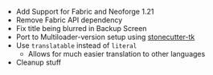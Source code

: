 - Add Support for Fabric and Neoforge 1.21
- Remove Fabric API dependency
- Fix title being blurred in Backup Screen
- Port to Multiloader-version setup using [stonecutter-tk](https://github.com/kikugie/stonecutter-kt)
- Use `translatable` instead of `literal`
  - Allows for much easier translation to other languages
- Cleanup stuff